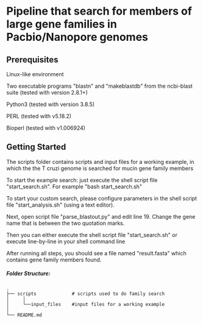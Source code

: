 # Pipeline that search for members of large gene families in Pacbio/Nanopore genomes

## Prerequisites
Linux-like environment

Two executable programs "blastn" and "makeblastdb" from the ncbi-blast suite (tested with version 2.8.1+)

Python3 (tested with version 3.8.5)

PERL (tested with v5.18.2)

Bioperl (tested with v1.006924)


## Getting Started
The scripts folder contains scripts and input files for a working example, in which the the T cruzi genome is searched for mucin gene family members

To start the example search: just execute the shell script file "start_search.sh". For example "bash start_search.sh"

To start your custom search, please configure parameters in the shell script file "start_analysis.sh" (using a text editor).

Next, open script file "parse_blastout.py" and edit line 19. Change the gene name that is between the two quotation marks.

Then you can either execute the shell script file "start_search.sh" or execute line-by-line in your shell command line

After running all steps, you should see a file named "result.fasta" which contains gene family members found.

##### Folder Structure:
```
.
├── scripts             # scripts used to do family search
│     │
│     └──input_files    #input files for a working example
│
└── README.md
